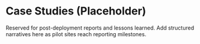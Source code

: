 # Case Studies (Placeholder)

Reserved for post-deployment reports and lessons learned. Add structured narratives here as pilot sites reach reporting milestones.
